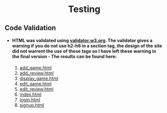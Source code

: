 <h1 align="center">Testing</h1> 

## Code Validation
- #### HTML was validated using [validator.w3.org](https://validator.w3.org/). The validator gives a warning if you do not use h2-h6 in a section tag, the design of the site did not warrent the use of these tags so I have left these warning in the final version - The results can be found here: 
    1.  [add_game.html](readme_images/add_game_page.png) 
    2.  [add_review.html](readme_images/add_review_page.png)
    3.  [display_game.html](readme_images/display_game_page.png) 
    4.  [edit_game.html](readme_images/edit_game_page.png) 
    5.  [edit_review.html](readme_images/edit_review_page.png) 
    6.  [index.html](readme_images/index_page.png) 
    7.  [login.html](readme_images/login_page.png) 
    8.  [signup.html](readme_images/signup_page.png) 